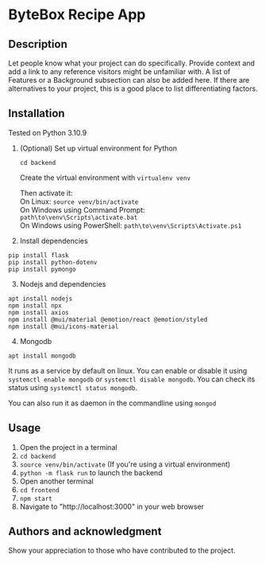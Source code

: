 # ByteBox Recipe App

## Description
Let people know what your project can do specifically. Provide context and add a link to any reference visitors might be unfamiliar with. A list of Features or a Background subsection can also be added here. If there are alternatives to your project, this is a good place to list differentiating factors.

## Installation

Tested on Python 3.10.9

1. (Optional) Set up virtual environment for Python

    `cd backend` 

    Create the virtual environment with `virtualenv venv`

    Then activate it:\
    On Linux: `source venv/bin/activate`\
    On Windows using Command Prompt: `path\to\venv\Scripts\activate.bat`\
    On Windows using PowerShell: `path\to\venv\Scripts\Activate.ps1`

2. Install dependencies
 
```
pip install flask
pip install python-dotenv
pip install pymongo
```
3. Nodejs and dependencies

```
apt install nodejs
npm install npx
npm install axios
npm install @mui/material @emotion/react @emotion/styled
npm install @mui/icons-material
```
4. Mongodb

```
apt install mongodb
```
It runs as a service by default on linux. You can enable or disable it using `systemctl enable mongodb` or `systemctl disable mongodb`. You can check its status using `systemctl status mongodb`.

You can also run it as daemon in the commandline using `mongod`


## Usage
1. Open the project in a terminal
1. `cd backend`
2. `source venv/bin/activate` (If you're using a virtual environment)
3. `python -m flask run` to launch the backend
4. Open another terminal
5. `cd frontend`
6. `npm start`
7. Navigate to "http://localhost:3000" in your web browser

## Authors and acknowledgment
Show your appreciation to those who have contributed to the project.
